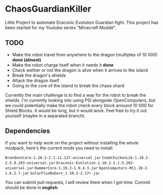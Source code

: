 # ChaosGuardianKiller

Little Project to automate Draconic Evolution Guardian fight. This project has been started for my Youtube series "Minecraft Moddé".

## TODO

* Make the robot travel from anywhere to the dragon (multiples of 10 000) **done (almost)**
* Make the robot charge itself when it needs it **done**
* Check wether or not the dragon is alive when it arrives to the island
* Break the dragon's shields
* Attack the dragon itself
* Going to the core of the island to break the chaos shard

Currently the main challenge is to find a way for the robot to break the shields. I'm currently looking into using PSI alongside OpenComputers, but we could potentially make the robot check every block arround 10 000 for Shield Blocks. It would be long, but it would work. Feel free to try it out yourself (maybe in a separated branch).

## Dependencies

If you want to help work on the project without installing the whole modpack, here's the current mods you need to install:

`BrandonsCore-1.10.2-2.1.11.127-universal.jar`
`CodeChickenLib-1.10.2-2.5.9.283-universal.jar`
`Draconic-Evolution-1.10.2-2.1.5.262-universal.jar`
`HammerCore-1.10.2-1.9.4.3.jar`
`OpenComputers-MC1.10.2-1.6.2.7.jar`
`SolarFluxReborn_1.10.2-2.17r.jar`

You can submit pull requests, I will review them when I got time. Commit should be done in **english**.

